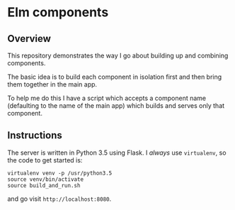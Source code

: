 Elm components
====

Overview
----

This repository demonstrates the way I go about building up and combining
components.

The basic idea is to build each component in isolation first and then bring
them together in the main app.

To help me do this I have a script which accepts a component name (defaulting
to the name of the main app) which builds and serves only that component.

Instructions
----
The server is written in Python 3.5 using Flask. I _always_ use `virtualenv`,
so the code to get started is:

    virtualenv venv -p /usr/python3.5
    source venv/bin/activate
    source build_and_run.sh

and go visit `http://localhost:8080`.

